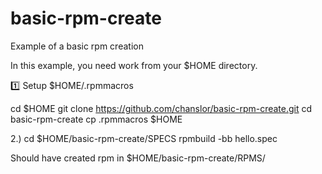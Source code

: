 # basic-rpm-create
Example of a basic rpm creation 

In this example, you need work from your $HOME directory.


:one: Setup $HOME/.rpmmacros

 cd $HOME
 git clone https://github.com/chanslor/basic-rpm-create.git
 cd basic-rpm-create
 cp .rpmmacros  $HOME

2.)
 cd $HOME/basic-rpm-create/SPECS
 rpmbuild -bb hello.spec

 Should have created rpm in  $HOME/basic-rpm-create/RPMS/

